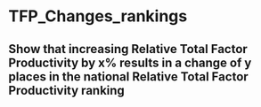 # TFP_Changes_rankings
## Show that increasing Relative Total Factor Productivity by x% results in a change of y places in the national Relative Total Factor Productivity ranking
